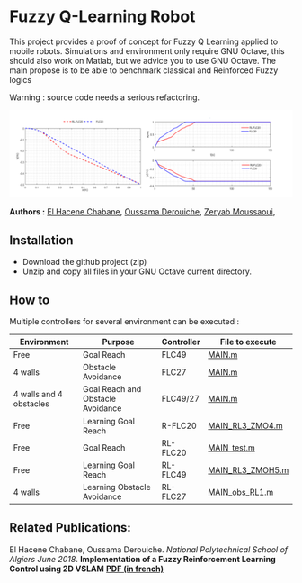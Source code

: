 # Fuzzy Q-Learning Robot

This project provides a proof of concept for Fuzzy Q Learning applied to mobile robots.
Simulations and environment only require GNU Octave, this should also work on Matlab, but we advice you to use GNU Octave.
The main propose is to be able to benchmark classical and Reinforced Fuzzy logics

Warning : source code needs a serious refactoring.

![](./2.Q_fuzzy%20controller/Goal%20Reach/benchmark.png)

**Authors :** [El Hacene Chabane](https://www.linkedin.com/in/el-hacene-chabane-9855b6123/), [Oussama Derouiche](https://www.linkedin.com/in/oussama-derouiche-aab0a4136/), [Zeryab Moussaoui](https://fr.linkedin.com/in/zeryab-moussaoui-9a728029),

## Installation
* Download the github project (zip)
* Unzip and copy all files in your GNU Octave current directory.

## How to

Multiple controllers for several environment can be executed :

| Environment   | Purpose | Controller | File to execute | 
| ------------- | ------------- | ------------- | ------------- |
| Free  | Goal Reach | FLC49  | [MAIN.m](./1.fuzzy%20controller/1.Goal%20Reach/MAIN.m") |
| 4 walls | Obstacle Avoidance | FLC27  |[MAIN.m](./1.fuzzy%20controller/2.Obstacle%20avoidance/MAIN.m)|
| 4 walls and 4 obstacles | Goal Reach and Obstacle Avoidance | FLC49/27  | [MAIN.m](./1.fuzzy%20controller/4.Goal%20Reach%20and%20Obstacle%20avoidance%20(%20chamber%20)/MAIN.m)|
| Free | Learning Goal Reach | R-FLC20  | [MAIN_RL3_ZMO4.m](./2.Q_fuzzy%20controller/Goal%20Reach/20%20rules/1.Learning/MAIN_RL3_ZMO4.m)|
| Free |  Goal Reach | RL-FLC20  | [MAIN_test.m](./2.Q_fuzzy%20controller/Goal%20Reach/20%20rules/2.test%20itetrations/MAIN_test.m)|
| Free | Learning Goal Reach | RL-FLC49  | [MAIN_RL3_ZMOH5.m](./2.Q_fuzzy%20controller/Goal%20Reach/Zer5_H%2049%20rule/MAIN_RL3_ZMOH5.m)|
| 4 walls | Learning Obstacle Avoidance | RL-FLC27  | [MAIN_obs_RL1.m](./2.Q_fuzzy%20controller/Obstacle%20avoidance/version%202/MAIN_obs_RL1.m)|

## Related Publications:

El Hacene Chabane, Oussama Derouiche.  *National Polytechnical School of Algiers June 2018*. **Implementation of a Fuzzy Reinforcement Learning Control using 2D VSLAM** **[PDF (in french)](./presentation.pdf)**



